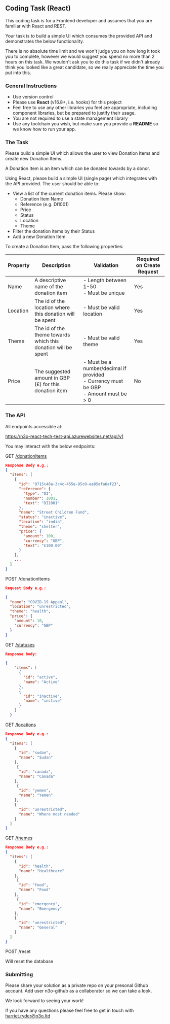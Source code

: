 ## Coding Task (React)

This coding task is for a Frontend developer and assumes that you are familiar with React and REST.

Your task is to build a simple UI which consumes the provided API and demonstrates the below functionality.

There is no absolute time limit and we won't judge you on how long it took you to complete, however we would suggest you spend no more than 2 hours on this task. We wouldn't ask you to do this task if we didn't already think you looked like a great candidate, so we really appreciate the time you put into this.

### General Instructions

- Use version control
- Please use **React** (v16.8+, i.e. hooks) for this project
- Feel free to use any other libraries you feel are appropriate, including component libraries, but be prepared to justify their usage.
- You are not required to use a state management library
- Use any toolchain you wish, but make sure you provide a **README** so we know how to run your app.

### The Task

Please build a simple UI which allows the user to view Donation Items and create new Donation Items.

A Donation Item is an item which can be donated towards by a donor.

Using React, please build a simple UI (single page) which integrates with the API provided. The user should be able to:

- View a list of the current donation items. Please show:
  - Donation Item Name
  - Reference (e.g. DI1001)
  - Price
  - Status
  - Location
  - Theme
- Filter the donation items by their Status
- Add a new Donation Item

To create a Donation Item, pass the following properties:

| Property | Description                                                   | Validation                                                                                   | Required on Create Request |
| -------- | ------------------------------------------------------------- | -------------------------------------------------------------------------------------------- | -------------------------- |
| Name     | A descriptive name of the donation item                       | - Length between 1-50 <br> - Must be unique                                                  | Yes                        |
| Location | The id of the location where this donation will be spent      | - Must be valid location                                                                     | Yes                        |
| Theme    | The id of the theme towards which this donation will be spent | - Must be valid theme                                                                        | Yes                        |
| Price    | The suggested amount in GBP (£) for this donation item        | - Must be a number/decimal if provided <br> - Currency must be GBP <br> - Amount must be > 0 | No                         |

### The API

All endpoints accessible at:

https://n3o-react-tech-test-api.azurewebsites.net/api/v1

You may interact with the below endpoints:

GET [/donationItems](https://n3o-react-tech-test-api.azurewebsites.net/api/v1/donationItems)

```json
Response Body e.g.:
{
  "items": [
    {
      "id": "9715c48a-3c4c-455e-85c0-ea85efa6af23",
      "reference": {
        "type": "DI",
        "number": 1001,
        "text": "DI1001"
      },
      "name": "Street Children Fund",
      "status": "inactive",
      "location": "india",
      "theme": "shelter",
      "price": {
        "amount": 100,
        "currency": "GBP",
        "text": "£100.00"
      }
    },
    ...
  ]
}

```

POST /donationItems

```json
Request Body e.g.:

{
  "name": "COVID-19 Appeal",
  "location": "unrestricted",
  "theme": "health",
  "price": {
    "amount": 10,
    "currency": "GBP"
  }
}
```

GET [/statuses](https://n3o-react-tech-test-api.azurewebsites.net/api/v1/statuses)

```json
Response body:

{
    "items": [
      {
        "id": "active",
        "name": "Active"
      },
      {
        "id": "inactive",
        "name": "inctive"
      }
    ]
  }
```

GET [/locations](https://n3o-react-tech-test-api.azurewebsites.net/api/v1/locations)

```json
Response Body e.g.:
{
  "items": [
    {
      "id": "sudan",
      "name": "Sudan"
    },
     {
      "id": "canada",
      "name": "Canada"
    },
     {
      "id": "yemen",
      "name": "Yemen"
    },
    {
      "id": "unrestricted",
      "name": "Where most needed"
    }
  ]
}
```

GET [/themes](https://n3o-react-tech-test-api.azurewebsites.net/api/v1/themes)

```json
Response Body e.g.:
{
  "items": [
    {
      "id": "health",
      "name": "Healthcare"
    },
     {
      "id": "food",
      "name": "Food"
    },
     {
      "id": "emergency",
      "name": "Emergency"
    },
    {
      "id": "unrestricted",
      "name": "General"
    }
  ]
}
```

POST /reset

Will reset the database

### Submitting

Please share your solution as a private repo on your presonal Github account. Add user n3o-github as a collaborator so we can take a look.

We look forward to seeing your work!

If you have any questions please feel free to get in touch with [harriet.ryder@n3o.ltd](mailto:harriet.ryder@n3o.ltd)
